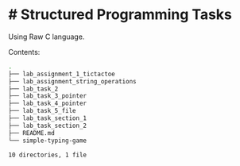 # # Structured Programming Tasks

Using Raw C language.

Contents:

```bash
.
├── lab_assignment_1_tictactoe
├── lab_assignment_string_operations
├── lab_task_2
├── lab_task_3_pointer
├── lab_task_4_pointer
├── lab_task_5_file
├── lab_task_section_1
├── lab_task_section_2
├── README.md
└── simple-typing-game

10 directories, 1 file
```

